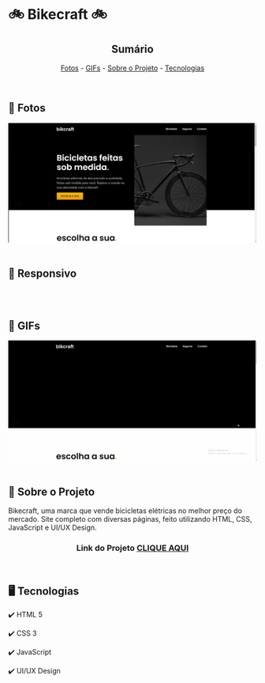 <h1>🚲 Bikecraft 🚲</h1>

<!-- LINKS -->
<div align="center">
 
 <h2> Sumário</h2>
 
 <a href="#fotos">Fotos</a> - 
  <a href="#GIFs">GIFs</a> - 
  <a href="#sobre">Sobre o Projeto</a> - 
  <a href="#tec">Tecnologias</a>
</div>
<br>

<!-- FOTOS -->
<div id="fotos">
    <h2> 📸 Fotos </h2>
        <img src="./img/readme/print-home.jpg" alt="" style="width:750px">
        <br><br>
       
 <h2> 📱 Responsivo </h2>
    <img src="./img/readme/print-home-responsivo.png" alt="" style="width:750px">
        <br><br>
        
   <h2 id="GIFs"> 🎥 GIFs </h2>
        <img src="./img/readme/bikecraft.gif" alt="" style="width:750px">
        <br><br>

</div>

<!-- SOBRE -->
<div id="sobre">
    <h2> 📝 Sobre o Projeto </h2> 
    <p> Bikecraft, uma marca que vende bicicletas elétricas no melhor preço do mercado. Site completo com diversas páginas, feito utilizando HTML, CSS, JavaScript e UI/UX Design. </p>
 
 <h3 align="center">Link do Projeto <a href="https://lucasfrancobn.github.io/Bikecraft/">CLIQUE AQUI</a></h3>

</div>
<br>

<!-- TECNOLOGIAS -->
<div id="tec">

<h2> 🖥️ Tecnologias</h2>
    <p> ✔️ HTML 5 </p>
    <p> ✔️ CSS 3 </p>
    <p> ✔️ JavaScript </p>
    <p> ✔️ UI/UX Design </p>

</div>

